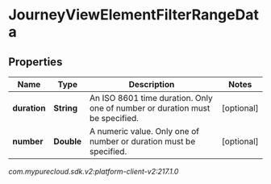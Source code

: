 # JourneyViewElementFilterRangeData


## Properties

| Name | Type | Description | Notes |
| ------------ | ------------- | ------------- | ------------- |
| **duration** | **String** | An ISO 8601 time duration. Only one of number or duration must be specified. |  [optional] |
| **number** | **Double** | A numeric value. Only one of number or duration must be specified. |  [optional] |




_com.mypurecloud.sdk.v2:platform-client-v2:217.1.0_
